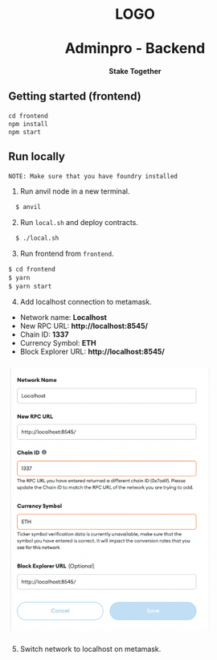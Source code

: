 <h1 align="center">
  <br>
  LOGO
  <br><br>
  Adminpro - Backend
  <br>
</h1>
<h4 align="center">Stake Together</h4>


## Getting started (frontend)

```
cd frontend
npm install
npm start
```


## Run locally

`NOTE: Make sure that you have foundry installed`

1. Run anvil node in a new terminal.
```sh
  $ anvil
```

2. Run `local.sh` and deploy contracts.
```sh
  $ ./local.sh
```

3. Run frontend from ``frontend``.
```sh
$ cd frontend
$ yarn
$ yarn start
```

4. Add localhost connection to metamask.

* Network name: **Localhost**
* New RPC URL: **http://localhost:8545/**
* Chain ID: **1337**
* Currency Symbol: **ETH**
* Block Explorer URL: **http://localhost:8545/**

<img width="400" style="margin: 10px auto;" src="./images/metamask.png" />

5. Switch network to localhost on metamask.